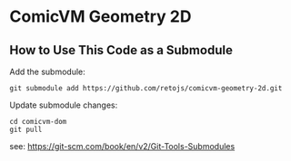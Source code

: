 # ComicVM Geometry 2D

## How to Use This Code as a Submodule

Add the submodule:

```
git submodule add https://github.com/retojs/comicvm-geometry-2d.git
```

Update submodule changes:

``` 
cd comicvm-dom
git pull
```

see: https://git-scm.com/book/en/v2/Git-Tools-Submodules
